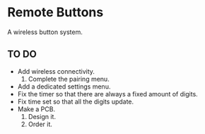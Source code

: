 # Remote Buttons
 A wireless button system.


## TO DO

* Add wireless connectivity.
  1. Complete the pairing menu.
* Add a dedicated settings menu.
* Fix the timer so that there are always a fixed amount of digits.
* Fix time set so that all the digits update.
* Make a PCB.
  1. Design it.
  2. Order it.


